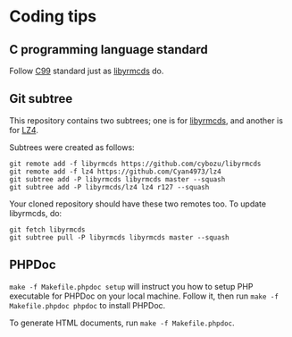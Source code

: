 Coding tips
===========

C programming language standard
-------------------------------

Follow [C99][] standard just as [libyrmcds][] do.

Git subtree
-----------

This repository contains two subtrees; one is for [libyrmcds][], and
another is for [LZ4][].

Subtrees were created as follows:

```
git remote add -f libyrmcds https://github.com/cybozu/libyrmcds
git remote add -f lz4 https://github.com/Cyan4973/lz4
git subtree add -P libyrmcds libyrmcds master --squash
git subtree add -P libyrmcds/lz4 lz4 r127 --squash
```

Your cloned repository should have these two remotes too.
To update libyrmcds, do:

```
git fetch libyrmcds
git subtree pull -P libyrmcds libyrmcds master --squash
```

PHPDoc
------

`make -f Makefile.phpdoc setup` will instruct you how to setup
PHP executable for PHPDoc on your local machine.  Follow it, then
run `make -f Makefile.phpdoc phpdoc` to install PHPDoc.

To generate HTML documents, run `make -f Makefile.phpdoc`.


[C99]: https://en.wikipedia.org/wiki/C99
[libyrmcds]: https://github.com/cybozu/libyrmcds
[LZ4]: https://github.com/Cyan4973/lz4
